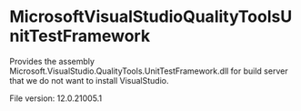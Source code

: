 # MicrosoftVisualStudioQualityToolsUnitTestFramework

Provides the assembly Microsoft.VisualStudio.QualityTools.UnitTestFramework.dll for build server that we do not want to install VisualStudio.


File version: 12.0.21005.1
